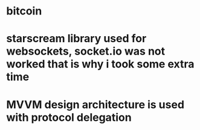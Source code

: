 # bitcoin

# starscream library used for websockets, socket.io was not worked that is why i took some extra time 

# MVVM design architecture is used with protocol delegation
